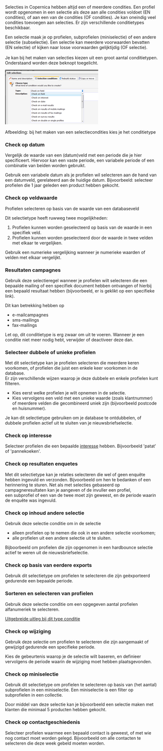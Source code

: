 Selecties in Copernica hebben altijd een of meerdere condities. Een
profiel wordt opgenomen in een selectie als deze aan alle condities
voldoet (EN condities), of aan een van de condities (OF condities). Je
kan oneindig veel condities toevoegen aan selecties. Er zijn
verschillende conditietypes beschikbaar.

Een selectie maak je op profielen, subprofielen (miniselectie) of een
andere selectie (subselectie). Een selectie kan meerdere voorwaarden
bevatten (EN selectie) of kijken naar losse voorwaarden gelijktijdig (OF
selectie). \
\
 Je kan bij het maken van selecties kiezen uit een groot aantal
conditietypen. Onderstaand worden deze beknopt toegelicht.

![](../images/selectionstypes.png)

Afbeelding: bij het maken van een selectiecondities kies je het
conditietype

### Check op datum

Vergelijk de waarde van een (datum)veld met een periode die je hier
specificeert. Hiervoor kan een vaste periode, een variabele periode of
een combinatie van beiden worden gebruikt.

Gebruik een variabele datum als je profielen wil selecteren aan de hand
van een datumveld, gerelateerd aan de huidige datum. Bijvoorbeeld:
selecteer profielen die 1 jaar geleden een product hebben gekocht.

### Check op veldwaarde

Profielen selecteren op basis van de waarde van een databaseveld

Dit selectietype heeft ruwweg twee mogelijkheden:

1.  Profielen kunnen worden geselecteerd op basis van de waarde in een
    specifiek veld. 
2.  Profielen kunnen worden geselecteerd door de waarde in twee velden
    met elkaar te vergelijken.

Gebruik een numerieke vergelijking wanneer je numerieke waarden of
velden met elkaar vergelijkt.

### **Resultaten campagnes**

Gebruik deze selectieregel wanneer je profielen wilt selecteren die een
bepaalde mailing of een specifiek document hebben ontvangen of hierbij
een bepaald resultaat hebben (bijvoorbeeld, er is geklikt op een
specifieke link).

Dit kan betrekking hebben op 

-   e-mailcampagnes
-   sms-mailings
-   fax-mailings

Let op, dit conditietype is erg zwaar om uit te voeren. Wanneer je een
conditie niet meer nodig hebt, verwijder of deactiveer deze dan.

### Selecteer dubbele of unieke profielen

Met dit selectietype kan je profielen selecteren die meerdere keren
voorkomen, of profielen die juist een enkele keer voorkomen in de
database.\
 Er zijn verschillende wijzen waarop je deze dubbele en enkele profielen
kunt filteren.

-   Kies eerst welke profielen je wilt opnemen in de selectie.
-   Kies vervolgens een veld met een unieke waarde (zoals klantnummer)
    of meerdere velden die gecombineerd uniek zijn (bijvoorbeeld
    postcode en huisnummer).

Je kan dit selectietype gebruiken om je database te ontdubbelen, of
dubbele profielen actief uit te sluiten van je nieuwsbriefselectie.

### Check op interesse

Selecteer profielen die een bepaalde [interesse](#) hebben. Bijvoorbeeld
'patat' of 'pannekoeken'.

### Check op resultaten enquetes

Met dit selectietype kan je relaties selecteren die wel of geen enquête
hebben ingevuld en verzonden. Bijvoorbeeld om hen te bedanken of een
herinnering te sturen. Net als met selecties gebaseerd op
campagneresultaten kan je aangeven of de invuller een profiel,
een subprofiel of een van de twee moet zijn geweest, en de periode
waarin de enquête was ingevuld.

### Check op inhoud andere selectie

Gebruik deze selectie conditie om in de selectie

-   alleen profielen op te nemen die ook in een andere selectie
    voorkomen;
-   alle profielen uit een andere selectie uit te sluiten.

Bijboorbeeld om profielen die zijn opgenomen in een hardbounce selectie
actief te weren uit de nieuwsbriefselectie.

### Check op basis van eerdere exports

Gebruik dit selectietype om profielen te selecteren die zijn
geëxporteerd gedurende een bepaalde periode.

### Sorteren en selecteren van profielen

Gebruik deze selectie conditie om een opgegeven aantal profielen
alfanumeriek te selecteren.

[Uitgebreide uitleg bij dit type
conditie](./selectieconditie-sorteren-en-selecteren-van-sub-profielen.md)

### Check op wijziging

Gebruik deze selectie om profielen te selecteren die zijn aangemaakt of
gewijzigd gedurende een specifieke periode.

Kies de gebeurtenis waarop je de selectie wilt baseren, en definieer
vervolgens de periode waarin de wijziging moet hebben plaatsgevonden.

### Check op miniselectie

Gebruik dit selectietype om profielen te selecteren op basis van (het
aantal) subprofielen in een miniselectie. Een miniselectie is een filter
op subprofielen in een collectie.

Door middel van deze selectie kan je bijvoorbeeld een selectie maken met
klanten die minimaal 5 producten hebben gekocht.

### Check op contactgeschiedenis

Selecteer profielen waarmee een bepaald contact is geweest, of met wie
nog contact moet worden gelegd. Bijvoorbeeld om alle contacten te
selecteren die deze week gebeld moeten worden.

 
